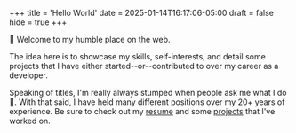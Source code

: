+++
title = 'Hello World'
date = 2025-01-14T16:17:06-05:00
draft = false
hide = true
+++

👋 Welcome to my humble place on the web.

The idea here is to showcase my skills, self-interests, and detail some projects that I have either started--or--contributed to over my career as a developer.

Speaking of titles, I'm really always stumped when people ask me what I do 🤔. With that said, 
I have held many different positions over my 20+ years of experience. Be sure to check out my 
[resume](../resume/) and some [projects](../projects/) that I've worked on.

